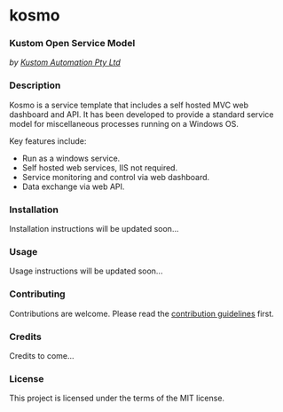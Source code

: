 # kosmo
### Kustom Open Service Model 
*by [Kustom Automation Pty Ltd](www.kustomautomation.com.au)*


### Description
Kosmo is a service template that includes a self hosted MVC web dashboard and API.  It has been developed to provide a standard service model for miscellaneous processes running on a Windows OS.

Key features include:
* Run as a windows service.
* Self hosted web services, IIS not required.
* Service monitoring and control via web dashboard.
* Data exchange via web API.


### Installation
Installation instructions will be updated soon...


### Usage
Usage instructions will be updated soon...


### Contributing
Contributions are welcome. Please read the [contribution guidelines](/CONTRIBUTING.md) first.


### Credits
Credits to come...


### License
This project is licensed under the terms of the MIT license.